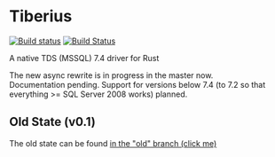 # Tiberius
[![Build status](https://ci.appveyor.com/api/projects/status/ei34it5ppntytrev/branch/master?svg=true)](https://ci.appveyor.com/project/steffengy/tiberius/branch/master)
[![Build Status](https://travis-ci.org/steffengy/tiberius.svg?branch=master)](https://travis-ci.org/steffengy/tiberius)

A native TDS (MSSQL) 7.4 driver for Rust

The new async rewrite is in progress in the master now.  
Documentation pending.
Support for versions below 7.4 (to 7.2 so that everything >= SQL Server 2008 works) planned.

## Old State (v0.1)
The old state can be found [in the "old" branch (click me)](https://github.com/steffengy/tiberius/tree/old)
